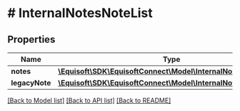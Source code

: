 # # InternalNotesNoteList

## Properties

Name | Type | Description | Notes
------------ | ------------- | ------------- | -------------
**notes** | [**\Equisoft\SDK\EquisoftConnect\Model\InternalNotesNote[]**](InternalNotesNote.md) |  |
**legacyNote** | [**\Equisoft\SDK\EquisoftConnect\Model\InternalNotesLegacyNote**](InternalNotesLegacyNote.md) |  | [optional]

[[Back to Model list]](../../README.md#models) [[Back to API list]](../../README.md#endpoints) [[Back to README]](../../README.md)
